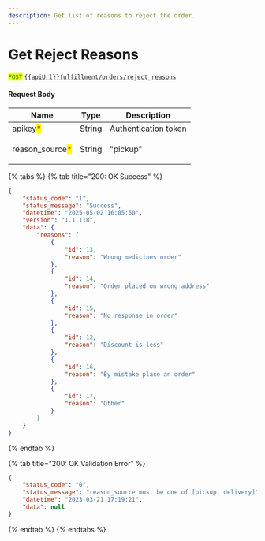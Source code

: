 ```yaml
---
description: Get list of reasons to reject the order.
---
```


# Get Reject Reasons

<mark style="color:green;">`POST`</mark> [`{{apiUrl}}fulfillment/orders/reject_reasons`](https://dev-api.evitalrx.in/v1/fulfillment/orders/reject_reasons)

#### Request Body

| Name                                             | Type   | Description                                                                 |
| ------------------------------------------------ | ------ | --------------------------------------------------------------------------- |
| apikey<mark style="color:red;">\*</mark>         | String | Authentication token                                                        |
| reason\_source<mark style="color:red;">\*</mark> | String | <p>"pickup" | "delivery"</p><p></p><p>pass order is pickup or delivery.</p> |

{% tabs %}
{% tab title="200: OK Success" %}
```json
{
    "status_code": "1",
    "status_message": "Success",
    "datetime": "2025-05-02 16:05:50",
    "version": "1.1.118",
    "data": {
        "reasons": [
            {
                "id": 13,
                "reason": "Wrong medicines order"
            },
            {
                "id": 14,
                "reason": "Order placed on wrong address"
            },
            {
                "id": 15,
                "reason": "No response in order"
            },
            {
                "id": 12,
                "reason": "Discount is less"
            },
            {
                "id": 16,
                "reason": "By mistake place an order"
            },
            {
                "id": 17,
                "reason": "Other"
            }
        ]
    }
}
```
{% endtab %}

{% tab title="200: OK Validation Error" %}
```json
{
    "status_code": "0",
    "status_message": "reason_source must be one of [pickup, delivery]",
    "datetime": "2023-03-21 17:19:21",
    "data": null
}
```
{% endtab %}
{% endtabs %}
